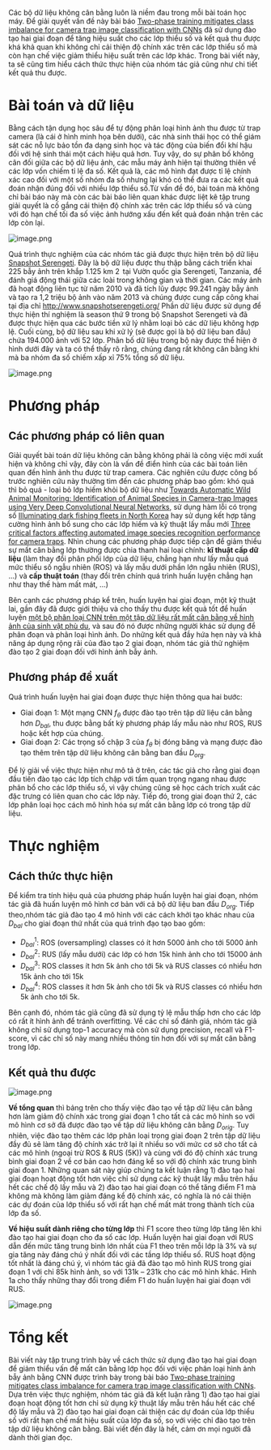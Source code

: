 Các bộ dữ liệu không cân bằng luôn là niềm đau trong mỗi bài toán học máy. Để giải quyết vấn đề này bài báo [Two-phase training mitigates class imbalance for camera trap image classification with CNNs](https://arxiv.org/pdf/2112.14491) đã sử dụng đào tạo hai giai đoạn để tăng hiệu suất cho các lớp thiểu số và kết quả thu được khá khả quan khi không chỉ cải thiện độ chính xác trên các lớp thiểu số mà còn hạn chế việc giảm thiểu hiệu suất trên các lớp khác. Trong bài viết này, ta sẽ cũng tìm hiểu cách thức thực hiện của nhóm tác giả cũng như chi tiết kết quả thu được.

# Bài toán và dữ liệu

Bằng cách tận dụng học sâu để tự động phân loại hình ảnh thu được từ trap camera (là cái ở hình minh họa bên dưới), các nhà sinh thái học có thể giám sát các nỗ lực bảo tồn đa dạng sinh học và tác động của biến đổi khí hậu đối với hệ sinh thái một cách hiệu quả hơn. Tuy vậy, do sự phân bố không cân đối giữa các bộ dữ liệu ảnh, các mẫu máy ảnh hiện tại thường thiên về các lớp vốn chiếm tỉ lệ đa số. Kết quả là, các mô hình đạt được tỉ lệ chính xác cao đối với một số nhóm đa số nhưng lại khó có thể đưa ra các kết quả đoán nhận đúng đối với nhiều lớp thiểu số.Từ vấn đề đó, bài toán mà không chỉ bài báo này mà còn các bài báo liên quan khác được liệt kê tập trung giải quyết là cố gắng cải thiện độ chính xác trên các lớp thiểu số và cùng với đó hạn chế tối đa số việc ảnh hướng xấu đến kết quả đoán nhận trên các lớp còn lại.

![image.png](https://images.viblo.asia/85095852-3319-4b28-9a34-fdb34e29f654.png)

Quá trình thực nghiệm của các nhóm tác giả được thực hiện trên bộ dữ liệu [Snapshot Serengeti](https://www.nature.com/articles/sdata201526). Đây là bộ dữ liệu được thu thập bằng cách triển khai 225 bẫy ảnh trên khắp 1.125 km 2  tại Vườn quốc gia Serengeti, Tanzania, để đánh giá động thái giữa các loài trong không gian và thời gian. Các máy ảnh đã hoạt động liên tục từ năm 2010 và đã tích lũy được 99.241 ngày bẫy ảnh và tạo ra 1,2 triệu bộ ảnh vào năm 2013 và chúng được cung cấp công khai tại địa chỉ <http://www.snapshotserengeti.org/> Phần dữ liệu được sử dụng để thực hiện thí nghiệm là season thứ 9 trong bộ Snapshot Serengeti và đã được thực hiện qua các bước tiền xử lý nhằm loại bỏ các dữ liệu không hợp lệ. Cuối cùng, bộ dữ liệu sau khi xử lý (sẽ được gọi là bộ dữ liệu ban đầu) chứa 194.000 ảnh với 52 lớp. Phân bố dữ liệu trong bộ này được thể hiện ở hình dưới đây và ta có thể thấy rõ rằng, chúng đang rất không cân bằng khi mà ba nhóm đa số chiếm xấp xỉ 75% tổng số dữ liệu.

![image.png](https://images.viblo.asia/38f3dba0-239f-43bd-9968-3d412a4fdde6.png)

# Phương pháp
## Các phương pháp có liên quan

Giải quyết bài toán dữ liệu không cân bằng không phải là công việc mới xuất hiện và không chỉ vậy, đây còn là vấn đề điển hình của các bài toán liên quan đến hình ảnh thu được từ trap camera. Các nghiên cứu được công bố trước nghiên cứu này thường tìm đến các phương pháp bao gồm: khó quá thì bỏ quá - loại bỏ lớp hiếm khỏi bộ dữ liệu như [Towards Automatic Wild Animal Monitoring: Identification of Animal Species in Camera-trap Images using Very Deep Convolutional Neural Networks](https://arxiv.org/abs/1603.06169), sử dụng hàm lỗi có trọng số [Illuminating dark fishing fleets in North Korea](https://www.science.org/doi/10.1126/sciadv.abb1197) hay sử dụng kết hợp tăng cường hình ảnh bổ sung cho các lớp hiếm và kỹ thuật lấy mẫu mới [Three critical factors affecting automated image species recognition performance for camera traps](https://onlinelibrary.wiley.com/doi/full/10.1002/ece3.6147). Nhìn chung các phương pháp được tiếp cận để giảm thiểu sự mất cân bằng lớp thường được chia thanh hai loại chính: **kĩ thuật cấp dữ liệu** (làm thay đổi phân phối lớp của dữ liệu, chẳng hạn như lấy mẫu quá mức thiểu số ngẫu nhiên (ROS) và lấy mẫu dưới phần lớn ngẫu nhiên (RUS),  ...) và **cấp thuật toán** (thay đổi trên chính quá trình huấn luyện chẳng hạn như thay thế hàm mất mát, ...)

Bên cạnh các phương pháp kể trên, huấn luyện hai giai đoạn, một kỹ thuật lai, gần đây đã được giới thiệu và cho thấy thu được kết quả tốt để huấn luyện [một bộ phân loại CNN trên một tập dữ liệu rất mất cân bằng về hình ảnh của sinh vật phù du](https://ieeexplore.ieee.org/document/7533053), và sau đó nó được những người khác sử dụng để phân đoạn và phân loại hình ảnh. Do những kết quả đầy hứa hẹn này và khả năng áp dụng rộng rãi của đào tạo 2 giai đoạn, nhóm tác giả thử nghiệm đào tạo 2 giai đoạn đối với hình ảnh bẫy ảnh.

## Phương pháp đề xuất
Quá trình huấn luyện hai giai đoạn được thực hiện thông qua hai bước:
 - Giai đoạn 1: Một mạng CNN $f_\theta$ được đào tạo trên tập dữ liệu cân bằng hơn ${D}_{bal}$, thu được bằng bất kỳ phương pháp lấy mẫu nào như ROS, RUS hoặc kết hợp của chúng.
 - Giai đoạn 2:  Các trọng số chập 3 của $f_\theta$ bị đóng băng và mạng được đào tạo thêm trên tập dữ liệu không cân bằng ban đầu $D_{org}$.

Để lý giải về việc thực hiện như mô tả ở trên, các tác giả cho rằng giai đoạn đầu tiên đào tạo các lớp tích chập với tầm quan trọng ngang nhau được phân bổ cho các lớp thiểu số, vì vậy chúng cũng sẽ học cách trích xuất các đặc trưng có liên quan cho các lớp này. Tiếp đó, trong giai đoạn thứ 2, các lớp phân loại học cách mô hình hóa sự mất cân bằng lớp có trong tập dữ liệu.

# Thực nghiệm
## Cách thức thực hiện
Để kiểm tra tính hiệu quả của phương pháp huấn luyện hai giai đoạn, nhóm tác giả đã huấn luyện mô hình cơ bản với cả bộ dữ liệu ban đầu $D_{org}$. Tiếp theo,nhóm tác giả đào tạo 4 mô hình với các cách khởi tạo khác nhau của $D_{bal}$ cho giai đoạn thứ nhất của quá trình đạo tạo bao gồm:

- $D^1_{bal}$: ROS (oversampling) classes có ít hơn 5000 ảnh cho tới 5000 ảnh
- $D^2_{bal}$: RUS (lấy mẫu dưới) các lớp có hơn 15k hình ảnh cho tới 15000 ảnh
- $D^3_{bal}$: ROS classes ít hơn 5k ảnh cho tới 5k và RUS classes  có nhiều hơn 15k ảnh  cho tới 15k 
- $D^4_{bal}$: ROS classes ít hơn 5k ảnh cho tới 5k và RUS classes có nhiều hơn 5k ảnh cho tới 5k.

Bên cạnh đó, nhóm tác giả cũng đã sử dụng tỷ lệ mẫu thấp hơn cho các lớp có rất ít hình ảnh để tránh overfitting. Về các chỉ số đánh giá, nhóm tác giả không chỉ sử dụng top-1 accuracy mà còn sử dụng precision, recall và F1-score, vì các chỉ số này mang nhiều thông tin hơn đối với sự mất cân bằng trong lớp. 
## Kết quả thu được

![image.png](https://images.viblo.asia/40c28929-ba61-4e0c-87bb-c74b6dd86820.png)

**Về tổng quan** thì bảng trên cho thấy việc đào tạo về tập dữ liệu cân bằng hơn làm giảm độ chính xác trong giai đoạn 1 cho tất cả các mô hình so với mô hình cơ sở đã được đào tạo về tập dữ liệu không cân bằng $D_{orig}$. Tuy nhiên, việc đào tạo thêm các lớp phân loại trong giai đoạn 2 trên tập dữ liệu đầy đủ sẽ làm tăng độ chính xác trở lại ít nhiều so với mức cơ sở cho tất cả các mô hình (ngoại trừ ROS & RUS (5K)) và cùng với đó độ chính xác trung bình giai đoạn 2 về cơ bản cao hơn đáng kể so với độ chính xác trung bình giai đoạn 1. Những quan sát này giúp chúng ta kết luận rằng 1) đào tạo hai giai đoạn hoạt động tốt hơn việc chỉ sử dụng các kỹ thuật lấy mẫu trên hầu hết các chế độ lấy mẫu và 2) đào tạo hai giai đoạn có thể tăng điểm F1 mà không mà không làm giảm đáng kể độ chính xác, có nghĩa là nó cải thiện các dự đoán của lớp thiểu số với rất hạn chế mất mát trong thành tích của lớp đa số. 

**Về hiệu suất dành riêng cho từng lớp** thì F1 score theo từng lớp tăng lên khi đào tạo hai giai đoạn cho đa số các lớp. Huấn luyện hai giai đoạn với RUS dẫn đến mức tăng trung bình lớn nhất của F1 theo trên mỗi lớp là 3% và sự gia tăng này đáng chú ý nhất đối với các tầng lớp thiểu số. RUS hoạt động tốt nhất là đáng chú ý, vì nhóm tác giả đã đào tạo mô hình RUS trong giai đoạn 1 với chỉ 85k hình ảnh, so với 131k – 231k cho các mô hình khác. Hình 1a cho thấy những thay đổi trong điểm F1 do huấn luyện hai giai đoạn với RUS.

![image.png](https://images.viblo.asia/048b2ea8-d77b-4142-9f69-3ea6d5be03bf.png)

# Tổng kết

Bài viết này tập trung trình bày về cách thức sử dụng đào tạo hai giai đoạn để giảm thiểu vấn đề mất cân bằng lớp học đối với việc phân loại hình ảnh bẫy ảnh bằng CNN được trình bày trong bài báo  [Two-phase training mitigates class imbalance for camera trap image classification with CNNs](https://arxiv.org/pdf/2112.14491). Dựa trên việc thực nghiệm, nhóm tác giả đã kết luận rằng 1) đào tạo hai giai đoạn hoạt động tốt hơn chỉ sử dụng kỹ thuật lấy mẫu trên hầu hết các chế độ lấy mẫu và 2) đào tạo hai giai đoạn cải thiện các dự đoán của lớp thiểu số với rất hạn chế mất hiệu suất của lớp đa số, so với việc chỉ đào tạo trên tập dữ liệu không cân bằng. Bài viết đến đây là hết, cảm ơn mọi người đã dành thời gian đọc.